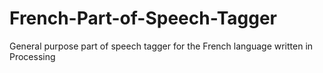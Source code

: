 # French-Part-of-Speech-Tagger
General purpose part of speech tagger for the French language written in Processing
